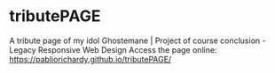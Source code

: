 # tributePAGE
A tribute page of my idol Ghostemane | Project of course conclusion - Legacy Responsive Web Design
Access the page online:
https://pabliorichardy.github.io/tributePAGE/
